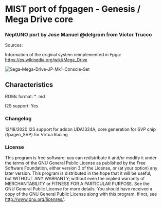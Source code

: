 # MIST port of fpgagen - Genesis / Mega Drive core
### NeptUNO port by Jose Manuel @delgrom from Victor Trucco
Sources:

Information of the original system reimplemented in Fpga: https://es.wikipedia.org/wiki/Mega_Drive

![Sega-Mega-Drive-JP-Mk1-Console-Set](https://user-images.githubusercontent.com/31018768/98437676-802d0b00-20e4-11eb-8797-448fa2add76a.jpg)

Characteristics
--------------------------------------------------------
ROMs format: * .md

I2S support: Yes

### Changelog
12/18/2020 I2S support for addon UDA1334A, core generation for SVP chip (fpagen_SVP) for Virtua Racing

### License


This program is free software: you can redistribute it and/or modify it under the terms of the GNU General Public License as published by the Free Software Foundation, either version 3 of the License, or (at your option) any later version.
This program is distributed in the hope that it will be useful, but WITHOUT ANY WARRANTY; without even the implied warranty of MERCHANTABILITY or FITNESS FOR A PARTICULAR PURPOSE. See the GNU General Public License for more details.
You should have received a copy of the GNU General Public License along with this program. If not, see http://www.gnu.org/licenses/.
